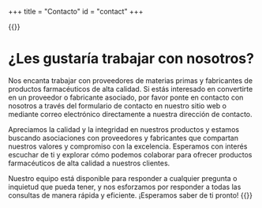 +++
title = "Contacto"
id = "contact"
+++

{{<tex sty="sans-serif" size="1.2em">}}
# ¿Les gustaría trabajar con nosotros?

Nos encanta trabajar con proveedores de materias primas y fabricantes de productos farmacéuticos de alta calidad. Si estás interesado en convertirte en un proveedor o fabricante asociado, por favor ponte en contacto con nosotros a través del formulario de contacto en nuestro sitio web o mediante correo electrónico directamente a nuestra dirección de contacto.

Apreciamos la calidad y la integridad en nuestros productos y estamos buscando asociaciones con proveedores y fabricantes que compartan nuestros valores y compromiso con la excelencia. Esperamos con interés escuchar de ti y explorar cómo podemos colaborar para ofrecer productos farmacéuticos de alta calidad a nuestros clientes.

Nuestro equipo está disponible para responder a cualquier pregunta o inquietud que pueda tener, y nos esforzamos por responder a todas las consultas de manera rápida y eficiente. ¡Esperamos saber de ti pronto!
{{</tex>}}